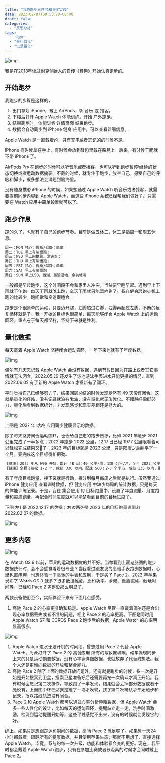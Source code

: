 ```yaml
---
title: "我的跑步三件套和量化实践"
date: 2023-02-07T09:53:20+08:00
draft: false
categories:
  - "反思总结"
tags:
  - "跑步"
  - "量化自我"
  - "记录量化"
---
```



![img](https://cdn.nlark.com/yuque/0/2023/png/177619/1675760060842-ab95dd95-4bfd-4534-bed2-ee8e0ed4846f.png)

我是在2018年读过耐克创始人的自传《鞋狗》开始认真跑步的。

## 开始跑步

我跑步的步骤是这样的，

1. 出门拿起 iPhone，戴上 AirPods，听 音乐 或 播客。
2. 下楼后打开 Apple Watch 体能训练，开始 户外跑步。
3. 结束跑步时，体能训练 详情页面 结束跑步。
4. 数据会自动同步到 iPhone 健身 应用中，可以查看详细信息。

Apple Watch 是一直戴着的，只有充电或者忘记的的时候不是。

iPhone 有时候拿在手上，有时候会放到臂包里戴在胳膊上。后来，有时候干脆就不带 iPhone 了。

AirPods Pro 在跑步的时候可以听音乐或者播客，也可以听到跑步暂停/继续的状态切换或者运动数据摘要。不戴的时候，就专注于跑步，放空自己，感受自己的呼吸和脚步，很多想法会涌现到脑海里。

没有随身携带 iPhone 的时候，如果想通过 Apple Watch 听音乐或者播客，就需要提前同步内容到 Apple Watch，而这些 iPhone 系统已经帮我们做好了。只需要在 Watch 应用中简单设置就可以了。

## 跑步作息

跑的久了，也就有了自己的跑步节奏。目前是做五休二，休二是指周一和周五休息。

```bash
周一：MON 核心：臀桥/仰卧；单车
周二：TUE 早上有氧慢跑；
周三：WED 早上间歇跑、渐速跑；
周四：THU 早上有氧慢跑；
周五：FRI 核心：臀桥/仰卧；单车
周六：SAT 早上有氧慢跑
周日：SUN 早上LSD，西湖、西溪湿地、余杭塘河
```

一般都是早起跑步，这个时间段不会和家里人冲突，当然要早睡早起。遇到早上下雨就下午跑，白天下雨就晚上跑，全天下雨就只能室内跑了。我在健身房跑步机上跑的比较少，跑间歇和变速很适合。

跑步是个很简单的运动，只要迈开腿，左脚超过右脚，右脚再超过左脚，不断的反复循环就是了。我一开始的目标也很简单，每天能够闭合 Apple Watch 上的运动圆环。重点在于每天都坚持，坚持下来就是胜利。

## 量化数据

每天戴着 Apple Watch 坚持闭合运动圆环，一年下来也就有了年度数据。

![img](https://cdn.nlark.com/yuque/0/2023/png/177619/1675735726794-3256d7af-64d5-49d8-9dce-acb0b6a9a607.png)

偶尔有几天忘记戴 Apple Watch 会没有数据，遇到节假日因为在路上或者其它事情就无法闭合，2022.05.29 还发生了泳池游泳手表进水只能更换的情况，直到 2022.06.09 有了新的 Apple Watch 才重新有了圆环。

平时觉得自己已经够努力了，结果回顾总结的时候发现竟然有 49 天没有闭合。这就是量化的好处，没有记录就没有发生，没有量化就无法优化。不跟踪好像挺努力，量化后看到数据统计，才发现感觉和现实差距还是挺大的。

![img](https://cdn.nlark.com/yuque/0/2023/png/177619/1675740922389-0e2b808e-4e9f-4961-9408-9873ccaaecfb.png)

上图是 2022 年 咕咚 应用同步健康显示的数据。

除了每天坚持闭合运动圆环，也会给自己定的跑步目标，比如 2021 年跑步 2021 公里完成了一半多点；2022 年跑步 2022 公里，12.17 日已经 1977 公里眼看着可以轻松完成结果又🐑了；2023 年的目标就是 2023 公里，只是阳康之后躺平了一个月，要完成这个目标得加把劲。

```bash
【健康】2023 年从 W06 开始，累计 48 周；40 公里/周，180 公里/月，全年 2023 公里；
【健康】全程马拉松 1-2 个，成绩 330 以内，配速 500；2-3 个半马，成绩 135 以内，配速 430；
```

有了年度目标跑量，接下来就是行动，拆分到每月每周之后就是执行。虽然我通过 iPhone 健身应用 查看训练数据，但 健身应用 中缺少每周的统计数据，只是每天的体能训练记录。于是，我在 集合应用 的 目标跑量中，设置了年度跑量、月度跑量和每周跑量，再配合时间进度就可以清楚看到目前的目标进度了。

下图 左1 是 2022.12.17 的数据；右边两张是 2023 年的目标跑量设置和 2022.02.07 的数据。

![img](https://cdn.nlark.com/yuque/0/2023/png/177619/1675738054659-56c83080-6dcb-4dd1-bbd6-ee0cf4d68af2.png)

## 更多内容

![img](https://cdn.nlark.com/yuque/0/2023/png/177619/1675739173539-85ffa690-fb2c-4b39-bb95-3b9817b41918.png)

在 Watch OS 9 以前，苹果的运动数据做的并不好。当你看到上面这张图的跑步数据统计时，会不会感觉看着很专业？当我看过跑友发的高驰手表跑步数据时，心里也直痒痒，也想体验一下高驰的手表和应用，于是买了 Pace 2。2022 年苹果发布了 Watch OS 9 就多了很多数据维度，比如功率、步频、垂直振幅、触地时间等，已经和 Pace 2 差别没那么明显了。

两款设备使用至今，实际体验下来有下面几点感受。

1. 高驰 Pace 2 的心率更准确和稳定。Apple Watch 尽管一直戴着偶尔还是会出现心率数据丢失或者不准的问题，相比 Pace 2 的心率更高。下图是同时用 Apple Watch S7 和 COROS Pace 2 跑步后的数据，Apple Watch 的心率明显高很多。

![img](https://cdn.nlark.com/yuque/0/2023/png/177619/1675738402243-dbd26b8f-399c-4a6a-8478-c5b7bebc4376.png)

1. Apple Watch 进水无法开机的时间段，曾想过用 Pace 2 代替 Apple Watch，为此打开了 Pace 2 的 高驰应用 所有的写数据权限。结果发现同步上来的只是运动摘要数据，没有心率等详细数据，也就放弃了代替的想法。我个人还是更倾向数据的开放和整合能力。
2. 高驰 Pace 2 除了上面的数据开放问题外，还有就是跑步的时候，按一次是开始是开始搜索到卫星，搜索卫星准备好后还需要再按一次确认才真正开始。我有时候会忘记第二次操作，导致跑了一半发现，结果就会丢掉部分数据或者干脆没有。上面图中环西湖就是跑了一段才发现，按了第二次确认才开始跑步和记录，所以路线轨迹没有闭合。
3. Pace 2 和 Apple Watch 都可以通过心率分析睡眠数据，但 Apple Watch 会多一些人性化的设计，比如每天的运动圆环，提醒站立走一走，洗手时间激励，检测到运动提醒开始等，这些平时感觉不出来，没有的时候就会发现它的好。

综上，如果只是想跟踪运动期间的数据，高驰 Pace 2 就足够了。如果想一天24小时都戴着，跟踪所有的健康数据，并且使用苹果生态，那就不用想了，直接选择 Apple Watch。毕竟，系统的每一次升级，功能和体验都会变的更好。现在，我平时都会戴着 Apple Watch 跑步，只有在参加比赛或者长距离的时候才会同时戴上 Pace 2。